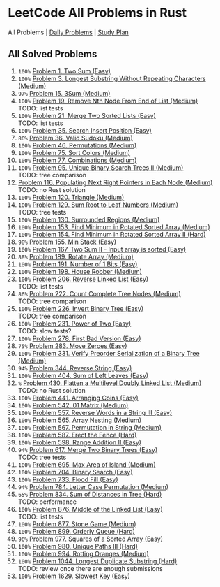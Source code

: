 LeetCode All Problems in Rust
=============================

All Problems | [Daily Problems](DAILY.md) | [Study Plan](STUDY_PLAN.md)

All Solved Problems
-------------------

1. `100%` [Problem 1. Two Sum (Easy)](problem_0001/)
2. `100%` [Problem 3. Longest Substring Without Repeating Characters (Medium)](problem_0003/)
3. `97%` [Problem 15. 3Sum (Medium)](problem_0015/)
4. `100%` [Problem 19. Remove Nth Node From End of List (Medium)](problem_0019/) \
    TODO: list tests
5. `100%` [Problem 21. Merge Two Sorted Lists (Easy)](problem_0021/) \
    TODO: list tests
6. `100%` [Problem 35. Search Insert Position (Easy)](problem_0035/)
7. `86%` [Problem 36. Valid Sudoku (Medium)](problem_0036/)
8. `100%` [Problem 46. Permutations (Medium)](problem_0046/)
9. `100%` [Problem 75. Sort Colors (Medium)](problem_0075/)
10. `100%` [Problem 77. Combinations (Medium)](problem_0077/)
11. `100%` [Problem 95. Unique Binary Search Trees II (Medium)](problem_0095/) \
    TODO: tree comparison
12. [Problem 116. Populating Next Right Pointers in Each Node (Medium)](problem_0116/) \
    TODO: no Rust solution
13. `100%` [Problem 120. Triangle (Medium)](problem_0120/)
14. `100%` [Problem 129. Sum Root to Leaf Numbers (Medium)](problem_0129/) \
    TODO: tree tests
15. `100%` [Problem 130. Surrounded Regions (Medium)](problem_0130/)
16. `100%` [Problem 153. Find Minimum in Rotated Sorted Array (Medium)](problem_0153/)
17. `100%` [Problem 154. Find Minimum in Rotated Sorted Array II (Hard)](problem_0154/)
18. `98%` [Problem 155. Min Stack (Easy)](problem_0155/)
19. `100%` [Problem 167. Two Sum II - Input array is sorted (Easy)](problem_0167/)
20. `88%` [Problem 189. Rotate Array (Medium)](problem_0189/)
21. `100%` [Problem 191. Number of 1 Bits (Easy)](problem_0191/)
22. `100%` [Problem 198. House Robber (Medium)](problem_0198/)
23. `100%` [Problem 206. Reverse Linked List (Easy)](problem_0206/) \
    TODO: list tests
24. `86%` [Problem 222. Count Complete Tree Nodes (Medium)](problem_0222/) \
    TODO: tree comparison
25. `100%` [Problem 226. Invert Binary Tree (Easy)](problem_0226/) \
    TODO: tree comparison
26. `100%` [Problem 231. Power of Two (Easy)](problem_0231/) \
    TODO: slow tests?
27. `100%` [Problem 278. First Bad Version (Easy)](problem_0278/)
28. `75%` [Problem 283. Move Zeroes (Easy)](problem_0283/)
29. `100%` [Problem 331. Verify Preorder Serialization of a Binary Tree (Medium)](problem_0331/)
30. `94%` [Problem 344. Reverse String (Easy)](problem_0344/)
31. `100%` [Problem 404. Sum of Left Leaves (Easy)](problem_0404/)
32. `%` [Problem 430. Flatten a Multilevel Doubly Linked List (Medium)](problem_0430/) \
    TODO: no Rust solution
33. `100%` [Problem 441. Arranging Coins (Easy)](problem_0441/)
34. `100%` [Problem 542. 01 Matrix (Medium)](problem_0542/)
35. `100%` [Problem 557. Reverse Words in a String III (Easy)](problem_0557/)
36. `100%` [Problem 565. Array Nesting (Medium)](problem_0565/)
37. `100%` [Problem 567. Permutation in String (Medium)](problem_0567/)
38. `100%` [Problem 587. Erect the Fence (Hard)](problem_0587/)
39. `100%` [Problem 598. Range Addition II (Easy)](problem_0598/)
40. `94%` [Problem 617. Merge Two Binary Trees (Easy)](problem_0617/) \
    TODO: tree tests
41. `100%` [Problem 695. Max Area of Island (Medium)](problem_0695/)
42. `100%` [Problem 704. Binary Search (Easy)](problem_0704/)
43. `100%` [Problem 733. Flood Fill (Easy)](problem_0733/)
44. `94%` [Problem 784. Letter Case Permutation (Medium)](problem_0784/)
45. `65%` [Problem 834. Sum of Distances in Tree (Hard)](problem_0834/) \
    TODO: performance
46. `100%` [Problem 876. Middle of the Linked List (Easy)](problem_0876/) \
    TODO: list tests
47. `100%` [Problem 877. Stone Game (Medium)](problem_0877/)
48. `100%` [Problem 899. Orderly Queue (Hard)](problem_0899/)
49. `96%` [Problem 977. Squares of a Sorted Array (Easy)](problem_0977/)
50. `100%` [Problem 980. Unique Paths III (Hard)](problem_0980/)
51. `100%` [Problem 994. Rotting Oranges (Medium)](problem_0994/)
52. `100%` [Problem 1044. Longest Duplicate Substring (Hard)](problem_1044/) \
    TODO: review once there are enough submissions
53. `100%` [Problem 1629. Slowest Key (Easy)](problem_1629/)
